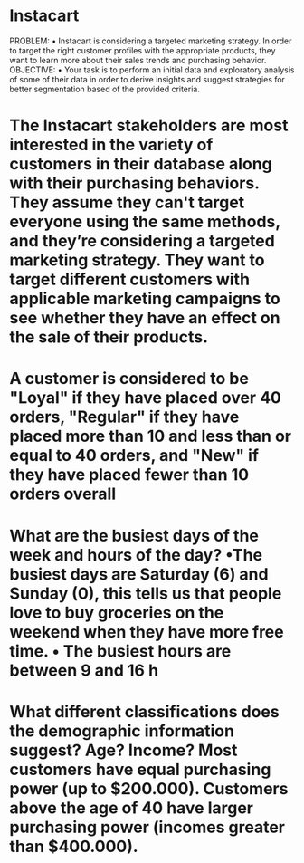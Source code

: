 # Instacart
PROBLEM:  • Instacart is considering a targeted marketing strategy.  In order to target the right customer profiles with the appropriate products, they want to learn more about their sales trends and purchasing behavior.  OBJECTIVE:  • Your task is to perform an initial data and exploratory analysis of some of their data in order to derive insights and suggest strategies for better segmentation based of the provided criteria.
# The Instacart stakeholders are most interested in the variety of customers in their database along with their purchasing behaviors. They assume they can't target everyone using the same methods, and they’re considering a targeted marketing strategy. They want to target different customers with applicable marketing campaigns to see whether they have an effect on the sale of their products.
# A customer is considered to be "Loyal" if they have placed over 40 orders, "Regular" if they have placed more than 10 and less than or equal to 40 orders, and "New" if they have placed fewer than 10 orders overall
# What are the busiest days of the week and hours of the day? •The busiest days are Saturday (6) and Sunday (0), this tells us that people love to buy groceries on the weekend when they have more free time. • The busiest hours are between 9 and 16 h
# What different classifications does the demographic information suggest? Age? Income? Most customers have equal purchasing power (up to $200.000). Customers above the age of 40 have larger purchasing power (incomes greater than $400.000).
